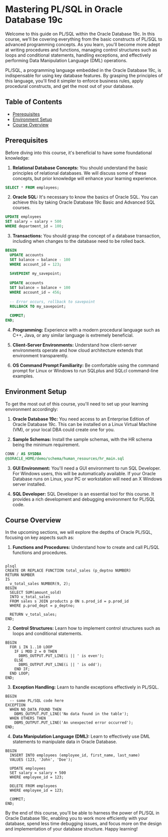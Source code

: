 # Mastering PL/SQL in Oracle Database 19c 

Welcome to this guide on PL/SQL within the Oracle Database 19c. In this course, we'll be covering everything from the basic constructs of PL/SQL to advanced programming concepts. As you learn, you'll become more adept at writing procedures and functions, managing control structures such as loops and conditional statements, handling exceptions, and effectively performing Data Manipulation Language (DML) operations. 

PL/SQL, a programming language embedded in the Oracle Database 19c, is indispensable for using key database features. By grasping the principles of this language, you'll find it simpler to enforce business rules, apply procedural constructs, and get the most out of your database. 

## Table of Contents
- [Prerequisites](#prerequisites)
- [Environment Setup](#environment-setup)
- [Course Overview](#course-overview)

<a name="prerequisites"></a>
## Prerequisites

Before diving into this course, it's beneficial to have some foundational knowledge:

1. **Relational Database Concepts:** You should understand the basic principles of relational databases. We will discuss some of these concepts, but prior knowledge will enhance your learning experience.

```sql
SELECT * FROM employees;
```

2. **Oracle SQL:** It's necessary to know the basics of Oracle SQL. You can achieve this by taking Oracle Database 19c Basic and Advanced SQL courses.

```sql
UPDATE employees
SET salary = salary + 500
WHERE department_id = 100;
```

3. **Transactions:** You should grasp the concept of a database transaction, including when changes to the database need to be rolled back.

```sql
BEGIN
  UPDATE accounts
  SET balance = balance - 100
  WHERE account_id = 123;
  
  SAVEPOINT my_savepoint;
  
  UPDATE accounts
  SET balance = balance + 100
  WHERE account_id = 456;
  
  -- Error occurs, rollback to savepoint
  ROLLBACK TO my_savepoint;
  
  COMMIT;
END;
```

4. **Programming:** Experience with a modern procedural language such as C++, Java, or any similar language is extremely beneficial.

5. **Client-Server Environments:** Understand how client-server environments operate and how cloud architecture extends that environment transparently.

6. **OS Command Prompt Familiarity:** Be comfortable using the command prompt for Linux or Windows to run SQLplus and SQLcl command-line examples.

<a name="environment-setup"></a>
## Environment Setup

To get the most out of this course, you'll need to set up your learning environment accordingly:

1. **Oracle Database 19c:** You need access to an Enterprise Edition of Oracle Database 19c. This can be installed on a Linux Virtual Machine (VM), or your local DBA could create one for you.

2. **Sample Schemas:** Install the sample schemas, with the HR schema being the minimum requirement.

```sql
CONN / AS SYSDBA
@$ORACLE_HOME/demo/schema/human_resources/hr_main.sql
```

3. **GUI Environment:** You'll need a GUI environment to run SQL Developer. For Windows users, this will be automatically available. If your Oracle Database runs on Linux, your PC or workstation will need an X Windows server installed.

4. **SQL Developer:** SQL Developer is an essential tool for this course. It provides a rich development and debugging environment for PL/SQL code.

<a name="course-overview"></a>
## Course Overview

In the upcoming sections, we will explore the depths of Oracle PL/SQL, focusing on key aspects such as:

1. **Functions and Procedures:** Understand how to create and call PL/SQL functions and procedures.

```

plsql
CREATE OR REPLACE FUNCTION total_sales (p_deptno NUMBER)
RETURN NUMBER
IS
  v_total_sales NUMBER(9, 2);
BEGIN
  SELECT SUM(amount_sold)
  INTO v_total_sales
  FROM sales s JOIN products p ON s.prod_id = p.prod_id
  WHERE p.prod_dept = p_deptno;
  
  RETURN v_total_sales;
END;
```

2. **Control Structures:** Learn how to implement control structures such as loops and conditional statements.

```plsql
BEGIN
  FOR i IN 1..10 LOOP
    IF i MOD 2 = 0 THEN
      DBMS_OUTPUT.PUT_LINE(i || ' is even');
    ELSE
      DBMS_OUTPUT.PUT_LINE(i || ' is odd');
    END IF;
  END LOOP;
END;
```

3. **Exception Handling:** Learn to handle exceptions effectively in PL/SQL.

```plsql
BEGIN
  -- some PL/SQL code here
EXCEPTION
  WHEN NO_DATA_FOUND THEN
    DBMS_OUTPUT.PUT_LINE('No data found in the table');
  WHEN OTHERS THEN
    DBMS_OUTPUT.PUT_LINE('An unexpected error occurred');
END;
```

4. **Data Manipulation Language (DML):** Learn to effectively use DML statements to manipulate data in Oracle Database.

```plsql
BEGIN
  INSERT INTO employees (employee_id, first_name, last_name)
  VALUES (123, 'John', 'Doe');
  
  UPDATE employees
  SET salary = salary + 500
  WHERE employee_id = 123;
  
  DELETE FROM employees
  WHERE employee_id = 123;
  
  COMMIT;
END;
```

By the end of this course, you'll be able to harness the power of PL/SQL in Oracle Database 19c, enabling you to work more efficiently with your database, spend less time debugging issues, and focus more on the design and implementation of your database structure. Happy learning!
